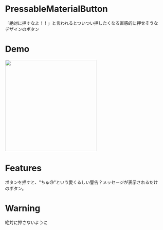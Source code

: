 # PressableMaterialButton
「絶対に押すなよ！！」と言われるとついつい押したくなる直感的に押せそうなデザインのボタン

# Demo
<img src="https://user-images.githubusercontent.com/67716751/119574965-3e01b780-bdf1-11eb-8085-64d60331508f.gif" width="300">

# Features
ボタンを押すと、"ちゅ😘"という愛くるしい警告？メッセージが表示されるだけのボタン。

# Warning
絶対に押さないように
